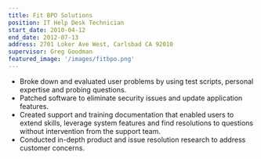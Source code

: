 ```yaml
---
title: Fit BPO Solutions
position: IT Help Desk Technician
start_date: 2010-04-12
end_date: 2012-07-13
address: 2701 Loker Ave West, Carlsbad CA 92010
supervisor: Greg Goodman
featured_image: '/images/fitbpo.png'
---
```

* Broke down and evaluated user problems by using test scripts, personal expertise and probing questions.
* Patched software to eliminate security issues and update application features.
* Created support and training documentation that enabled users to extend skills, leverage system features and find resolutions to questions without intervention from the support team.
* Conducted in-depth product and issue resolution research to address customer concerns.